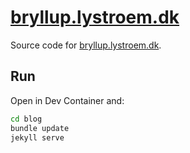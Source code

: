 # [bryllup.lystroem.dk](https://bryllup.lystroem.dk)

Source code for [bryllup.lystroem.dk](https://bryllup.lystroem.dk).

## Run

Open in Dev Container and:

```bash
cd blog
bundle update
jekyll serve
```
